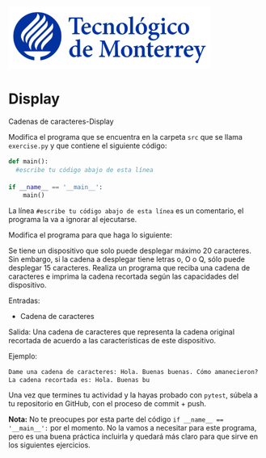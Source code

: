 ![Tec de Monterrey](../../images/logotecmty.png)
# Display
Cadenas de caracteres-Display

Modifica el programa que se encuentra en la carpeta `src` que se llama `exercise.py` y que contiene el siguiente código:

```python
def main():
  #escribe tu código abajo de esta línea

if __name__ == '__main__':
    main()
```

La línea `#escribe tu código abajo de esta línea` es un comentario, el programa la va a ignorar al ejecutarse.

Modifica el programa para que haga lo siguiente:

Se tiene un dispositivo que solo puede desplegar máximo 20 caracteres. Sin embargo, si la cadena a desplegar tiene letras o, O o Q, sólo puede desplegar 15 caracteres. Realiza un programa que reciba una cadena de caracteres e imprima la cadena recortada según las capacidades del dispositivo.

Entradas: 

* Cadena de caracteres

Salida: Una cadena de caracteres que representa la cadena original recortada de acuerdo a las características de este dispositivo.

Ejemplo:

```
Dame una cadena de caracteres: Hola. Buenas buenas. Cómo amanecieron?
La cadena recortada es: Hola. Buenas bu
```

Una vez que termines tu actividad y la hayas probado con `pytest`, súbela a tu repositorio en GitHub, con el proceso de commit + push.

**Nota:** No te preocupes por esta parte del código `if __name__ == '__main__':` por el momento. No la vamos a necesitar para este programa, pero es una buena práctica incluirla y quedará más claro para que sirve en los siguientes ejercicios.

[//]: # (Autor: Gil Huesca - ghjuarez at tec.mx)
